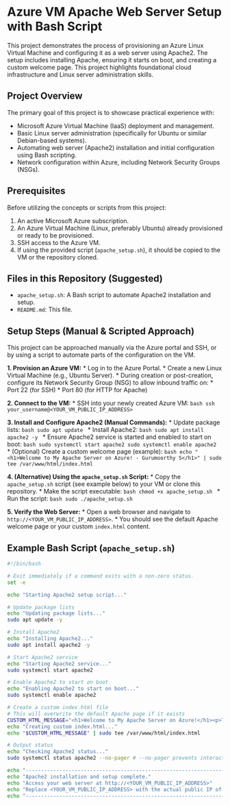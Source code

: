 # Azure VM Apache Web Server Setup with Bash Script

This project demonstrates the process of provisioning an Azure Linux Virtual Machine and configuring it as a web server using Apache2. The setup includes installing Apache, ensuring it starts on boot, and creating a custom welcome page. This project highlights foundational cloud infrastructure and Linux server administration skills.

## Project Overview

The primary goal of this project is to showcase practical experience with:
*   Microsoft Azure Virtual Machine (IaaS) deployment and management.
*   Basic Linux server administration (specifically for Ubuntu or similar Debian-based systems).
*   Automating web server (Apache2) installation and initial configuration using Bash scripting.
*   Network configuration within Azure, including Network Security Groups (NSGs).

## Prerequisites

Before utilizing the concepts or scripts from this project:
1.  An active Microsoft Azure subscription.
2.  An Azure Virtual Machine (Linux, preferably Ubuntu) already provisioned or ready to be provisioned.
3.  SSH access to the Azure VM.
4.  If using the provided script (`apache_setup.sh`), it should be copied to the VM or the repository cloned.

## Files in this Repository (Suggested)

*   `apache_setup.sh`: A Bash script to automate Apache2 installation and setup.
*   `README.md`: This file.

## Setup Steps (Manual & Scripted Approach)

This project can be approached manually via the Azure portal and SSH, or by using a script to automate parts of the configuration on the VM.

**1. Provision an Azure VM:**
    *   Log in to the Azure Portal.
    *   Create a new Linux Virtual Machine (e.g., Ubuntu Server).
    *   During creation or post-creation, configure its Network Security Group (NSG) to allow inbound traffic on:
        *   Port 22 (for SSH)
        *   Port 80 (for HTTP for Apache)

**2. Connect to the VM:**
    *   SSH into your newly created Azure VM:
      ```bash
      ssh your_username@<YOUR_VM_PUBLIC_IP_ADDRESS>
      ```

**3. Install and Configure Apache2 (Manual Commands):**
    *   Update package lists:
      ```bash
      sudo apt update
      ```
    *   Install Apache2:
      ```bash
      sudo apt install apache2 -y
      ```
    *   Ensure Apache2 service is started and enabled to start on boot:
      ```bash
      sudo systemctl start apache2
      sudo systemctl enable apache2
      ```
    *   (Optional) Create a custom welcome page (example):
      ```bash
      echo "<h1>Welcome to My Apache Server on Azure! - Gurumoorthy S</h1>" | sudo tee /var/www/html/index.html
      ```

**4. (Alternative) Using the `apache_setup.sh` Script:**
    *   Copy the `apache_setup.sh` script (see example below) to your VM or clone this repository.
    *   Make the script executable:
      ```bash
      chmod +x apache_setup.sh
      ```
    *   Run the script:
      ```bash
      sudo ./apache_setup.sh
      ```

**5. Verify the Web Server:**
    *   Open a web browser and navigate to `http://<YOUR_VM_PUBLIC_IP_ADDRESS>`.
    *   You should see the default Apache welcome page or your custom `index.html` content.

## Example Bash Script (`apache_setup.sh`)

```bash
#!/bin/bash

# Exit immediately if a command exits with a non-zero status.
set -e

echo "Starting Apache2 setup script..."

# Update package lists
echo "Updating package lists..."
sudo apt update -y

# Install Apache2
echo "Installing Apache2..."
sudo apt install apache2 -y

# Start Apache2 service
echo "Starting Apache2 service..."
sudo systemctl start apache2

# Enable Apache2 to start on boot
echo "Enabling Apache2 to start on boot..."
sudo systemctl enable apache2

# Create a custom index.html file
# This will overwrite the default Apache page if it exists
CUSTOM_HTML_MESSAGE="<h1>Welcome to My Apache Server on Azure!</h1><p>This page was set up by the apache_setup.sh script by Gurumoorthy S.</p>"
echo "Creating custom index.html..."
echo "$CUSTOM_HTML_MESSAGE" | sudo tee /var/www/html/index.html

# Output status
echo "Checking Apache2 status..."
sudo systemctl status apache2 --no-pager # --no-pager prevents interactive mode

echo "---------------------------------------------------------------------"
echo "Apache2 installation and setup complete."
echo "Access your web server at http://<YOUR_VM_PUBLIC_IP_ADDRESS>"
echo "Replace <YOUR_VM_PUBLIC_IP_ADDRESS> with the actual public IP of your VM."
echo "---------------------------------------------------------------------"
